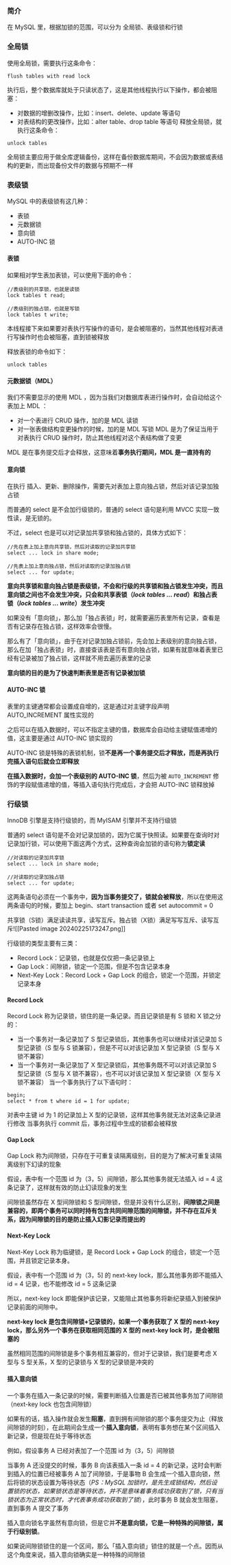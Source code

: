 ### 简介
在 MySQL 里，根据加锁的范围，可以分为 全局锁、表级锁和行锁

### 全局锁
使用全局锁，需要执行这条命令：
```mysql
flush tables with read lock
```
执行后，整个数据库就处于只读状态了，这是其他线程执行以下操作，都会被阻塞：
- 对数据的增删改操作，比如：insert、delete、update 等语句
- 对表结构的更改操作，比如：alter table、drop table 等语句
释放全局锁，就执行这条命令：
```mysql
unlock tables
```

全局锁主要应用于做全库逻辑备份，这样在备份数据库期间，不会因为数据或表结构的更新，而出现备份文件的数据与预期不一样

### 表级锁
MySQL 中的表级锁有这几种：
- 表锁
- 元数据锁
- 意向锁
- AUTO-INC 锁
#### 表锁
如果相对学生表加表锁，可以使用下面的命令：
```mysql
//表级别的共享锁，也就是读锁
lock tables t read;

//表级别的独占锁，也就是写锁
lock tables t write;
```
本线程接下来如果要对表执行写操作的语句，是会被阻塞的，当然其他线程对表进行写操作时也会被阻塞，直到锁被释放

释放表锁的命令如下：
```mysql
unlock tables
```

#### 元数据锁（MDL）
我们不需要显示的使用 MDL ，因为当我们对数据库表进行操作时，会自动给这个表加上 MDL ：
- 对一个表进行 CRUD 操作，加的是 MDL 读锁
- 对一张表做结构变更操作的时候，加的是 MDL 写锁
MDL 是为了保证当用于对表执行 CRUD 操作时，防止其他线程对这个表结构做了变更

MDL 是在事务提交后才会释放，这意味着**事务执行期间，MDL 是一直持有的**

#### 意向锁
在执行 插入、更新、删除操作，需要先对表加上意向独占锁，然后对该记录加独占锁

而普通的 select 是不会加行级锁的，普通的 select 语句是利用 MVCC 实现一致性读，是无锁的。

不过，select 也是可以对记录加共享锁和独占锁的，具体方式如下：
```mysql
//先在表上加上意向共享锁，然后对读取的记录加共享锁
select ... lock in share mode;

//先表上加上意向独占锁，然后对读取的记录加独占锁
select ... for update;
```
**意向共享锁和意向独占锁是表级锁，不会和行级的共享锁和独占锁发生冲突，而且意向锁之间也不会发生冲突，只会和共享表锁（_lock tables ... read_）和独占表锁（_lock tables ... write_）发生冲突**

如果没有「意向锁」，那么加「独占表锁」时，就需要遍历表里所有记录，查看是否有记录存在独占锁，这样效率会很慢。

那么有了「意向锁」，由于在对记录加独占锁前，先会加上表级别的意向独占锁，那么在加「独占表锁」时，直接查该表是否有意向独占锁，如果有就意味着表里已经有记录被加了独占锁，这样就不用去遍历表里的记录

**意向锁的目的是为了快速判断表里是否有记录被加锁**

#### AUTO-INC 锁
表里的主键通常都会设置成自增的，这是通过对主键字段声明 AUTO_INCREMENT 属性实现的

之后可以在插入数据时，可以不指定主键的值，数据库会自动给主键赋值递增的值，这主要是通过 AUTO-INC 锁实现的

AUTO-INC 锁是特殊的表锁机制，锁**不是再一个事务提交后才释放，而是再执行完插入语句后就会立即释放**

**在插入数据时，会加一个表级别的 AUTO-INC 锁**，然后为被 `AUTO_INCREMENT` 修饰的字段赋值递增的值，等插入语句执行完成后，才会把 AUTO-INC 锁释放掉

### 行级锁
InnoDB 引擎是支持行级锁的，而 MyISAM 引擎并不支持行级锁

普通的 select 语句是不会对记录加锁的，因为它属于快照读。如果要在查询时对记录加行锁，可以使用下面这两个方式，这种查询会加锁的语句称为**锁定读**
```mysql
//对读取的记录加共享锁
select ... lock in share mode;

//对读取的记录加独占锁
select ... for update;
```
这两条语句必须在一个事务中，**因为当事务提交了，锁就会被释放**，所以在使用这两条语句的时候，要加上 begin、start transaction 或者 set autocommit = 0

共享锁（S锁）满足读读共享，读写互斥。独占锁（X锁）满足写写互斥、读写互斥![[Pasted image 20240225173247.png]]

行级锁的类型主要有三类：
- Record Lock：记录锁，也就是仅仅把一条记录锁上
- Gap Lock：间隙锁，锁定一个范围，但是不包含记录本身
- Next-Key Lock：Record Lock + Gap Lock 的组合，锁定一个范围，并锁定记录本身

#### Record Lock
Record Lock 称为记录锁，锁住的是一条记录。而且记录锁是有 S 锁和 X 锁之分的：
- 当一个事务对一条记录加了 S 型记录锁后，其他事务也可以继续对该记录加 S 型记录锁（S 型与 S 锁兼容），但是不可以对该记录加 X 型记录锁（S 型与 X 锁不兼容）
- 当一个事务对一条记录加了 X 型记录锁后，其他事务既不可以对该记录加 S 型记录锁（S 型与 X 锁不兼容），也不可以对该记录加 X 型记录锁（X 型与 X 锁不兼容）
当一个事务执行了以下语句时：
```mysql
begin;
select * from t where id = 1 for update;
```
对表中主键 id 为 1 的记录加上 X 型的记录锁，这样其他事务就无法对这条记录进行修改
当事务执行 commit 后，事务过程中生成的锁都会被释放

#### Gap Lock
Gap Lock 称为间隙锁，只存在于可重复读隔离级别，目的是为了解决可重复读隔离级别下幻读的现象

假设，表中有一个范围 id 为（3，5）间隙锁，那么其他事务就无法插入 id = 4 这条记录了，这样就有效的防止幻读现象的发生

间隙锁虽然存在 X 型间隙锁和 S 型间隙锁，但是并没有什么区别，**间隙锁之间是兼容的，即两个事务可以同时持有包含共同间隙范围的间隙锁，并不存在互斥关系，因为间隙锁的目的是防止插入幻影记录而提出的**

#### Next-Key Lock
Next-Key Lock 称为临键锁，是 Record Lock + Gap Lock 的组合，锁定一个范围，并且锁定记录本身。

假设，表中有一个范围 id 为（3，5] 的 next-key lock，那么其他事务即不能插入 id = 4 记录，也不能修改 id = 5 这条记录

所以，next-key lock 即能保护该记录，又能阻止其他事务将新纪录插入到被保护记录前面的间隙中。

**next-key lock 是包含间隙锁+记录锁的，如果一个事务获取了 X 型的 next-key lock，那么另外一个事务在获取相同范围的 X 型的 next-key lock 时，是会被阻塞的**

虽然相同范围的间隙锁是多个事务相互兼容的，但对于记录锁，我们是要考虑 X 型与 S 型关系，X 型的记录锁与 X 型的记录锁是冲突的

#### 插入意向锁
一个事务在插入一条记录的时候，需要判断插入位置是否已被其他事务加了间隙锁（next-key lock 也包含间隙锁）

如果有的话，插入操作就会发生**阻塞**，直到拥有间隙锁的那个事务提交为止（释放间隙锁的时刻），在此期间会生成一个**插入意向锁**，表明有事务想在某个区间插入新记录，但是现在处于等待状态

例如，假设事务 A 已经对表加了一个范围 id 为（3，5）间隙锁

当事务 A 还没提交的时候，事务 B 向该表插入一条 id = 4 的新记录，这时会判断到插入的位置已经被事务 A 加了间隙锁，于是事物 B 会生成一个插入意向锁，然后将锁的状态设置为等待状态（_PS：MySQL 加锁时，是先生成锁结构，然后设置锁的状态，如果锁状态是等待状态，并不是意味着事务成功获取到了锁，只有当锁状态为正常状态时，才代表事务成功获取到了锁_），此时事务 B 就会发生阻塞，直到事务 A 提交了事务

插入意向锁名字虽然有意向锁，但是它并**不是意向锁，它是一种特殊的间隙锁，属于行级别锁**。

如果说间隙锁锁住的是一个区间，那么「插入意向锁」锁住的就是一个点。因而从这个角度来说，插入意向锁确实是一种特殊的间隙锁